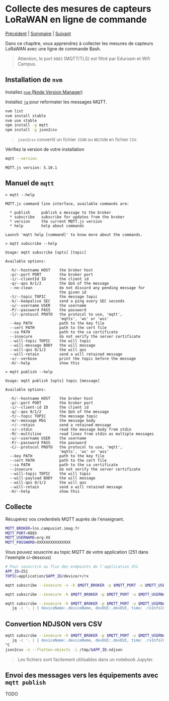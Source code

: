 # Collecte des mesures de capteurs LoRaWAN en ligne de commande

[Précédent](08e.md) | [Sommaire](README.md) |  [Suivant](08g.md)

Dans ce chapitre, vous apprendrez à collecter les mesures de capteurs LoRaWAN avec une ligne de commande Bash.

> Attention, le port `8883` (MQTT/TLS) est filtré par Eduroam et Wifi Campus.

## Installation de `nvm`

Installez [`nvm` (Node Version Manager)](https://github.com/nvm-sh/nvm?tab=readme-ov-file#install--update-script)

Installez [`jq`](https://jqlang.github.io/jq/download/) pour reformater les messages MQTT.

```bash
nvm list
nvm install stable
nvm use stable
npm install -g mqtt
npm install -g json2csv
```

> `json2csv` convertit un fichier `JSON` ou `NDJSON` en fichier `CSV`.

Vérifiez la version de votre installation
```bash
mqtt --version
```
```
MQTT.js version: 5.10.1
```

## Manuel de `mqtt`

```
> mqtt --help
```
```
MQTT.js command line interface, available commands are:

  * publish     publish a message to the broker
  * subscribe   subscribe for updates from the broker
  * version     the current MQTT.js version
  * help        help about commands

Launch 'mqtt help [command]' to know more about the commands.
```
```
> mqtt subscribe --help
```
```
Usage: mqtt subscribe [opts] [topic]

Available options:

  -h/--hostname HOST    the broker host
  -p/--port PORT        the broker port
  -i/--clientId ID      the client id
  -q/--qos 0/1/2        the QoS of the message
  --no-clean            do not discard any pending message for
                        the given id
  -t/--topic TOPIC      the message topic
  -k/--keepalive SEC    send a ping every SEC seconds
  -u/--username USER    the username
  -P/--password PASS    the password
  -l/--protocol PROTO   the protocol to use, 'mqtt',
                        'mqtts', 'ws' or 'wss'
  --key PATH            path to the key file
  --cert PATH           path to the cert file
  --ca PATH             path to the ca certificate
  --insecure            do not verify the server certificate
  --will-topic TOPIC    the will topic
  --will-message BODY   the will message
  --will-qos 0/1/2      the will qos
  --will-retain         send a will retained message
  -v/--verbose          print the topic before the message
  -H/--help             show this
```
```
> mqtt publish --help
```
```
Usage: mqtt publish [opts] topic [message]

Available options:

  -h/--hostname HOST    the broker host
  -p/--port PORT        the broker port
  -i/--client-id ID     the client id
  -q/--qos 0/1/2        the QoS of the message
  -t/--topic TOPIC      the message topic
  -m/--message MSG      the message body
  -r/--retain           send a retained message
  -s/--stdin            read the message body from stdin
  -M/--multiline        read lines from stdin as multiple messages 
  -u/--username USER    the username
  -P/--password PASS    the password
  -C/--protocol PROTO   the protocol to use, 'mqtt',
                        'mqtts', 'ws' or 'wss'
  --key PATH            path to the key file
  --cert PATH           path to the cert file
  --ca PATH             path to the ca certificate
  --insecure            do not verify the server certificate
  --will-topic TOPIC    the will topic
  --will-payload BODY   the will message
  --will-qos 0/1/2      the will qos
  --will-retain         send a will retained message 
  -H/--help             show this

```

## Collecte

Récupérez vos credentiels MQTT auprès de l'enseignant.

```bash
MQTT_BROKER=lns.campusiot.imag.fr
MQTT_PORT=8883
MQTT_USERNAME=org-XX
MQTT_PASSWORD=XXXXXXXXXXXXXXX
```

Vous pouvez souscrire au topic MQTT de votre application (251 dans l'exemple ci-dessous)
```bash
# Pour souscrire au flux des endpoints de l'application 251
APP_ID=251
TOPIC=application/$APP_ID/device/+/rx

mqtt subscribe --insecure -v -h $MQTT_BROKER -p $MQTT_PORT -u $MQTT_USERNAME -P $MQTT_PASSWORD -l mqtts $TOPIC

mqtt subscribe --insecure -h $MQTT_BROKER -p $MQTT_PORT -u $MQTT_USERNAME -P $MQTT_PASSWORD -l mqtts $TOPIC | jq '.'

mqtt subscribe --insecure -h $MQTT_BROKER -p $MQTT_PORT -u $MQTT_USERNAME -P $MQTT_PASSWORD -l mqtts $TOPIC |\
   jq -c '. | { deviceName:.deviceName, devEUI:.devEUI, time: .rxInfo[0].time, object:.object }'

```

## Convertion NDJSON vers CSV

```bash
mqtt subscribe --insecure -h $MQTT_BROKER -p $MQTT_PORT -u $MQTT_USERNAME -P $MQTT_PASSWORD -l mqtts $TOPIC |\
   jq -c '. | { deviceName:.deviceName, devEUI:.devEUI, time: .rxInfo[0].time, object:.object }' > /tmp/$APP_ID.ndjson
^C
json2csv -n --flatten-objects -i /tmp/$APP_ID.ndjson
```

> Les fichiers sont facilement utilisables dans un notebook Jupyter.

## Envoi des messages vers les équipements avec `mqtt publish`

TODO
